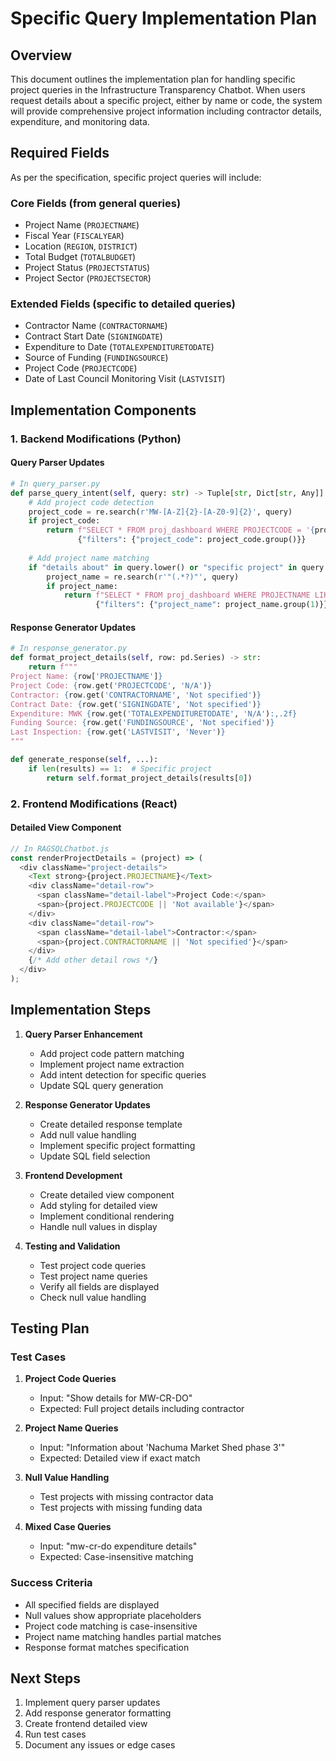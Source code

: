 # Specific Query Implementation Plan

## Overview
This document outlines the implementation plan for handling specific project queries in the Infrastructure Transparency Chatbot. When users request details about a specific project, either by name or code, the system will provide comprehensive project information including contractor details, expenditure, and monitoring data.

## Required Fields
As per the specification, specific project queries will include:

### Core Fields (from general queries)
- Project Name (`PROJECTNAME`)
- Fiscal Year (`FISCALYEAR`)
- Location (`REGION`, `DISTRICT`)
- Total Budget (`TOTALBUDGET`)
- Project Status (`PROJECTSTATUS`)
- Project Sector (`PROJECTSECTOR`)

### Extended Fields (specific to detailed queries)
- Contractor Name (`CONTRACTORNAME`)
- Contract Start Date (`SIGNINGDATE`)
- Expenditure to Date (`TOTALEXPENDITURETODATE`)
- Source of Funding (`FUNDINGSOURCE`)
- Project Code (`PROJECTCODE`)
- Date of Last Council Monitoring Visit (`LASTVISIT`)

## Implementation Components

### 1. Backend Modifications (Python)

#### Query Parser Updates
```python
# In query_parser.py
def parse_query_intent(self, query: str) -> Tuple[str, Dict[str, Any]]:
    # Add project code detection
    project_code = re.search(r'MW-[A-Z]{2}-[A-Z0-9]{2}', query)
    if project_code:
        return f"SELECT * FROM proj_dashboard WHERE PROJECTCODE = '{project_code.group()}'", 
               {"filters": {"project_code": project_code.group()}}
    
    # Add project name matching
    if "details about" in query.lower() or "specific project" in query.lower():
        project_name = re.search(r'"(.*?)"', query)
        if project_name:
            return f"SELECT * FROM proj_dashboard WHERE PROJECTNAME LIKE '%{project_name.group(1)}%'",
                   {"filters": {"project_name": project_name.group(1)}}
```

#### Response Generator Updates
```python
# In response_generator.py
def format_project_details(self, row: pd.Series) -> str:
    return f"""
Project Name: {row['PROJECTNAME']}
Project Code: {row.get('PROJECTCODE', 'N/A')}
Contractor: {row.get('CONTRACTORNAME', 'Not specified')}
Contract Date: {row.get('SIGNINGDATE', 'Not specified')}
Expenditure: MWK {row.get('TOTALEXPENDITURETODATE', 'N/A'):,.2f}
Funding Source: {row.get('FUNDINGSOURCE', 'Not specified')}
Last Inspection: {row.get('LASTVISIT', 'Never')}
"""

def generate_response(self, ...):
    if len(results) == 1:  # Specific project
        return self.format_project_details(results[0])
```

### 2. Frontend Modifications (React)

#### Detailed View Component
```javascript
// In RAGSQLChatbot.js
const renderProjectDetails = (project) => (
  <div className="project-details">
    <Text strong>{project.PROJECTNAME}</Text>
    <div className="detail-row">
      <span className="detail-label">Project Code:</span>
      <span>{project.PROJECTCODE || 'Not available'}</span>
    </div>
    <div className="detail-row">
      <span className="detail-label">Contractor:</span>
      <span>{project.CONTRACTORNAME || 'Not specified'}</span>
    </div>
    {/* Add other detail rows */}
  </div>
);
```

## Implementation Steps

1. **Query Parser Enhancement**
   - Add project code pattern matching
   - Implement project name extraction
   - Add intent detection for specific queries
   - Update SQL query generation

2. **Response Generator Updates**
   - Create detailed response template
   - Add null value handling
   - Implement specific project formatting
   - Update SQL field selection

3. **Frontend Development**
   - Create detailed view component
   - Add styling for detailed view
   - Implement conditional rendering
   - Handle null values in display

4. **Testing and Validation**
   - Test project code queries
   - Test project name queries
   - Verify all fields are displayed
   - Check null value handling

## Testing Plan

### Test Cases
1. **Project Code Queries**
   - Input: "Show details for MW-CR-DO"
   - Expected: Full project details including contractor

2. **Project Name Queries**
   - Input: "Information about 'Nachuma Market Shed phase 3'"
   - Expected: Detailed view if exact match

3. **Null Value Handling**
   - Test projects with missing contractor data
   - Test projects with missing funding data

4. **Mixed Case Queries**
   - Input: "mw-cr-do expenditure details"
   - Expected: Case-insensitive matching

### Success Criteria
- All specified fields are displayed
- Null values show appropriate placeholders
- Project code matching is case-insensitive
- Project name matching handles partial matches
- Response format matches specification

## Next Steps
1. Implement query parser updates
2. Add response generator formatting
3. Create frontend detailed view
4. Run test cases
5. Document any issues or edge cases
